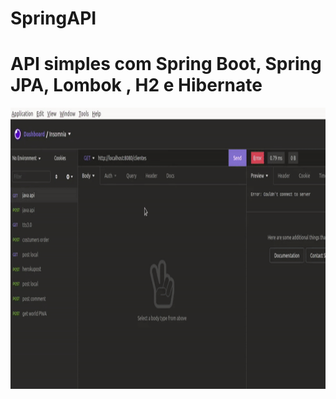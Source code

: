# SpringAPI
# API simples com Spring Boot, Spring JPA, Lombok , H2 e Hibernate
<img src="/RESTAPI.gif" width="800" height="450"/>

